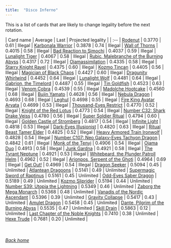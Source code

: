 ```yaml
---
title:  "Disco Inferno"
---
```


This is a list of cards that are likely to change legality before the next rotation.

| Card name | Average | Last | Projected legality |
| :-- |
[Rodenut](https://db.ygoprodeck.com/card/?search=Rodenut) | 0.3770 | 0.61 | Illegal |
[Karbonala Warrior](https://db.ygoprodeck.com/card/?search=Karbonala%20Warrior) | 0.3878 | 0.74 | Illegal |
[Wall of Thorns](https://db.ygoprodeck.com/card/?search=Wall%20of%20Thorns) | 0.4015 | 0.58 | Illegal |
[Bad Reaction to Simochi](https://db.ygoprodeck.com/card/?search=Bad%20Reaction%20to%20Simochi) | 0.4037 | 0.59 | Illegal |
[Lunalight Tiger](https://db.ygoprodeck.com/card/?search=Lunalight%20Tiger) | 0.4067 | 0.58 | Illegal |
[Rubic, Malebranche of the Burning Abyss](https://db.ygoprodeck.com/card/?search=Rubic,%20Malebranche%20of%20the%20Burning%20Abyss) | 0.4317 | 0.72 | Illegal |
[Ojamassimilation](https://db.ygoprodeck.com/card/?search=Ojamassimilation) | 0.4335 | 0.58 | Illegal |
[Starry Knight Rayel](https://db.ygoprodeck.com/card/?search=Starry%20Knight%20Rayel) | 0.4375 | 0.60 | Illegal |
[Kozmo Tincan](https://db.ygoprodeck.com/card/?search=Kozmo%20Tincan) | 0.4405 | 0.56 | Illegal |
[Magician of Black Chaos](https://db.ygoprodeck.com/card/?search=Magician%20of%20Black%20Chaos) | 0.4427 | 0.60 | Illegal |
[Dragunity Whirlwind](https://db.ygoprodeck.com/card/?search=Dragunity%20Whirlwind) | 0.4452 | 0.64 | Illegal |
[Lunalight Wolf](https://db.ygoprodeck.com/card/?search=Lunalight%20Wolf) | 0.4481 | 0.64 | Illegal |
[Gabrion, the Timelord](https://db.ygoprodeck.com/card/?search=Gabrion,%20the%20Timelord) | 0.4487 | 0.55 | Illegal |
[Tin Goldfish](https://db.ygoprodeck.com/card/?search=Tin%20Goldfish) | 0.4523 | 0.63 | Illegal |
[Venom Cobra](https://db.ygoprodeck.com/card/?search=Venom%20Cobra) | 0.4539 | 0.55 | Illegal |
[Madolche Hootcake](https://db.ygoprodeck.com/card/?search=Madolche%20Hootcake) | 0.4560 | 0.68 | Illegal |
[Bujin Yamato](https://db.ygoprodeck.com/card/?search=Bujin%20Yamato) | 0.4628 | 0.56 | Illegal |
[Nebula Dragon](https://db.ygoprodeck.com/card/?search=Nebula%20Dragon) | 0.4693 | 0.68 | Illegal |
[Leghul](https://db.ygoprodeck.com/card/?search=Leghul) | 0.4698 | 0.55 | Illegal |
[Fire King Avatar Arvata](https://db.ygoprodeck.com/card/?search=Fire%20King%20Avatar%20Arvata) | 0.4699 | 0.53 | Illegal |
[Thousand-Eyes Restrict](https://db.ygoprodeck.com/card/?search=Thousand-Eyes%20Restrict) | 0.4770 | 0.52 | Illegal |
[Knight of the Red Lotus](https://db.ygoprodeck.com/card/?search=Knight%20of%20the%20Red%20Lotus) | 0.4773 | 0.54 | Illegal |
[Number C32: Shark Drake Veiss](https://db.ygoprodeck.com/card/?search=Number%20C32:%20Shark%20Drake%20Veiss) | 0.4780 | 0.56 | Illegal |
[Super Soldier Ritual](https://db.ygoprodeck.com/card/?search=Super%20Soldier%20Ritual) | 0.4794 | 0.60 | Illegal |
[Golden Castle of Stromberg](https://db.ygoprodeck.com/card/?search=Golden%20Castle%20of%20Stromberg) | 0.4817 | 0.54 | Illegal |
[Infinite Light](https://db.ygoprodeck.com/card/?search=Infinite%20Light) | 0.4818 | 0.53 | Illegal |
[Dark-Eyes Illusionist](https://db.ygoprodeck.com/card/?search=Dark-Eyes%20Illusionist) | 0.4820 | 0.63 | Illegal |
[Ritual Beast Tamer Elder](https://db.ygoprodeck.com/card/?search=Ritual%20Beast%20Tamer%20Elder) | 0.4825 | 0.52 | Illegal |
[Heavy Armored Train Ironwolf](https://db.ygoprodeck.com/card/?search=Heavy%20Armored%20Train%20Ironwolf) | 0.4828 | 0.54 | Illegal |
[Number C107: Neo Galaxy-Eyes Tachyon Dragon](https://db.ygoprodeck.com/card/?search=Number%20C107:%20Neo%20Galaxy-Eyes%20Tachyon%20Dragon) | 0.4842 | 0.61 | Illegal |
[Monk of the Tenyi](https://db.ygoprodeck.com/card/?search=Monk%20of%20the%20Tenyi) | 0.4906 | 0.54 | Illegal |
[Ojama Duo](https://db.ygoprodeck.com/card/?search=Ojama%20Duo) | 0.4913 | 0.58 | Illegal |
[Junk Gardna](https://db.ygoprodeck.com/card/?search=Junk%20Gardna) | 0.4921 | 0.58 | Illegal |
[The Tyrant Neptune](https://db.ygoprodeck.com/card/?search=The%20Tyrant%20Neptune) | 0.4921 | 0.53 | Illegal |
[Whitebeard, the Plunder Patroll Helm](https://db.ygoprodeck.com/card/?search=Whitebeard,%20the%20Plunder%20Patroll%20Helm) | 0.4962 | 0.52 | Illegal |
[Arionpos, Serpent of the Ghoti](https://db.ygoprodeck.com/card/?search=Arionpos,%20Serpent%20of%20the%20Ghoti) | 0.4964 | 0.69 | Illegal |
[Get Out!](https://db.ygoprodeck.com/card/?search=Get%20Out!) | 0.4969 | 0.54 | Illegal |
[Dragon Seeker](https://db.ygoprodeck.com/card/?search=Dragon%20Seeker) | 0.5094 | 0.45 | Unlimited |
[Atlantean Dragoons](https://db.ygoprodeck.com/card/?search=Atlantean%20Dragoons) | 0.5141 | 0.49 | Unlimited |
[Supermagic Sword of Raptinus](https://db.ygoprodeck.com/card/?search=Supermagic%20Sword%20of%20Raptinus) | 0.5161 | 0.45 | Unlimited |
[Odd-Eyes Saber Dragon](https://db.ygoprodeck.com/card/?search=Odd-Eyes%20Saber%20Dragon) | 0.5189 | 0.49 | Unlimited |
[Kozmo Sliprider](https://db.ygoprodeck.com/card/?search=Kozmo%20Sliprider) | 0.5194 | 0.44 | Unlimited |
[Number S39: Utopia the Lightning](https://db.ygoprodeck.com/card/?search=Number%20S39:%20Utopia%20the%20Lightning) | 0.5349 | 0.46 | Unlimited |
[Zaborg the Mega Monarch](https://db.ygoprodeck.com/card/?search=Zaborg%20the%20Mega%20Monarch) | 0.5368 | 0.48 | Unlimited |
[Vanadis of the Nordic Ascendant](https://db.ygoprodeck.com/card/?search=Vanadis%20of%20the%20Nordic%20Ascendant) | 0.5396 | 0.39 | Unlimited |
[Gravity Collapse](https://db.ygoprodeck.com/card/?search=Gravity%20Collapse) | 0.5417 | 0.43 | Unlimited |
[Amulet Dragon](https://db.ygoprodeck.com/card/?search=Amulet%20Dragon) | 0.5458 | 0.45 | Unlimited |
[Dante, Pilgrim of the Burning Abyss](https://db.ygoprodeck.com/card/?search=Dante,%20Pilgrim%20of%20the%20Burning%20Abyss) | 0.5535 | 0.47 | Unlimited |
[Skill Drain](https://db.ygoprodeck.com/card/?search=Skill%20Drain) | 0.5863 | 0.12 | Unlimited |
[Last Chapter of the Noble Knights](https://db.ygoprodeck.com/card/?search=Last%20Chapter%20of%20the%20Noble%20Knights) | 0.7410 | 0.38 | Unlimited |
[Hexe Trude](https://db.ygoprodeck.com/card/?search=Hexe%20Trude) | 0.7681 | 0.20 | Unlimited |

<br>

###### [Back home](index)